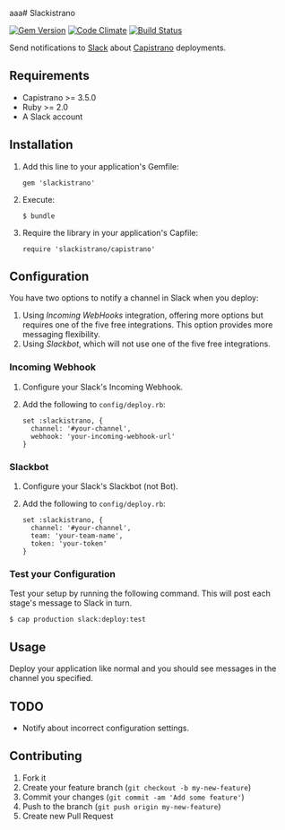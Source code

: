 aaa# Slackistrano

[![Gem Version](https://badge.fury.io/rb/slackistrano.png)](http://badge.fury.io/rb/slackistrano)
[![Code Climate](https://codeclimate.com/github/phallstrom/slackistrano.png)](https://codeclimate.com/github/phallstrom/slackistrano)
[![Build Status](https://travis-ci.org/phallstrom/slackistrano.png?branch=master)](https://travis-ci.org/phallstrom/slackistrano)

Send notifications to [Slack](https://slack.com) about [Capistrano](http://www.capistranorb.com) deployments.

## Requirements

- Capistrano >= 3.5.0
- Ruby >= 2.0
- A Slack account

## Installation

1. Add this line to your application's Gemfile:

   ```
   gem 'slackistrano'
   ```

2. Execute:

   ```
   $ bundle
   ```

3. Require the library in your application's Capfile:

   ```
   require 'slackistrano/capistrano'
   ```

## Configuration

You have two options to notify a channel in Slack when you deploy:

1. Using *Incoming WebHooks* integration, offering more options but requires
   one of the five free integrations. This option provides more messaging
   flexibility.
2. Using *Slackbot*, which will not use one of the five free integrations.

### Incoming Webhook

1. Configure your Slack's Incoming Webhook.
2. Add the following to `config/deploy.rb`:

   ```
   set :slackistrano, {
     channel: '#your-channel',
     webhook: 'your-incoming-webhook-url'
   }
   ```

### Slackbot

1. Configure your Slack's Slackbot (not Bot).
2. Add the following to `config/deploy.rb`:

   ```
   set :slackistrano, {
     channel: '#your-channel',
     team: 'your-team-name',
     token: 'your-token'
   }
   ```

### Test your Configuration

Test your setup by running the following command. This will post each stage's
message to Slack in turn.

```
$ cap production slack:deploy:test
```

## Usage

Deploy your application like normal and you should see messages in the channel
you specified.

## TODO

- Notify about incorrect configuration settings.

## Contributing

1. Fork it
2. Create your feature branch (`git checkout -b my-new-feature`)
3. Commit your changes (`git commit -am 'Add some feature'`)
4. Push to the branch (`git push origin my-new-feature`)
5. Create new Pull Request
